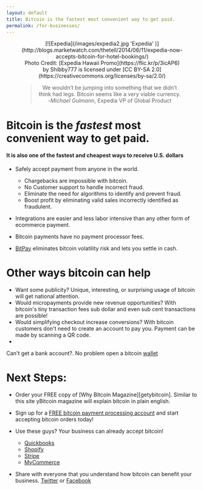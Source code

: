 ```yaml
---
layout: default
title: Bitcoin is the fastest most convenient way to get paid.
permalink: /for-businesses/
---
```


<div style="text-align:center" markdown="1">
<figure markdown="1">
[![Expedia](/images/expedia2.jpg 'Expedia' )](http://blogs.marketwatch.com/thetell/2014/06/11/expedia-now-accepts-bitcoin-for-hotel-bookings/)

<figcaption markdown="1">
Photo Credit: [Expedia Hawaii Promo](https://flic.kr/p/3icAP6) by Shibby777 is licensed under [CC BY-SA 2.0](https://creativecommons.org/licenses/by-sa/2.0/)
</figcaption>

>We wouldn’t be jumping into something that we didn’t think had legs. Bitcoin seems like a very viable currency.  
-*Michael Gulmann*, Expedia VP of Global Product

</figure>
</div>

# Bitcoin is the *fastest* most convenient way to get paid.

#### It is also one of the fastest and cheapest ways to receive U.S. dollars <i class="fa fa-money"></i>
* <i class="fa fa-shield"></i> Safely accept payment from anyone in the world.
     * Chargebacks are impossible with bitcoin.
     * No Customer support to handle incorrect fraud.
     * Eliminate the need for algorithms to identify and prevent fraud.
     * Boost profit by eliminating valid sales incorrectly identified as fraudulent.

 * <i class="fa fa-shopping-cart"></i> Integrations are easier and less labor intensive than any other form of ecommerce payment.
 * <i class="fa fa-ban"></i> Bitcoin payments have no payment processor fees.
 * <i class="fa fa-money"></i> [BitPay](https://bitpay.com/start) eliminates bitcoin volatility risk and lets you settle in cash.
    
# Other ways bitcoin can help
		
 * <i class="fa fa-bullhorn"></i> Want some publicity? Unique, interesting, or surprising usage of bitcoin will get national attention.
 * <i class="fa fa-tachometer"></i> Would micropayments provide new revenue opportunities? With bitcoin's tiny transaction fees sub dollar and even sub cent transactions are possible!
 * <i class="fa fa-signal"></i> Would simplifying checkout increase conversions? With bitcoin customers don't need to create an account to pay you. Payment can be made by scanning a QR code.
 * <span class="fa-stack">
  <i class="fa fa-university fa-stack-1x"></i>
  <i class="fa fa-ban fa-stack-2x"></i>
</span> Can't get a bank account?. No problem open a bitcoin [wallet](http://www.blockchain.info)

# Next Steps:
* <i class="fa fa-book"></i> Order your FREE copy of [Why Bitcoin Magazine][getybitcoin]. Similar to this site yBitcoin magazine will explain bitcoin in plain english.


* <i class="fa fa-graduation-cap"></i> Sign up for a [FREE bitcoin payment processing account](https://bitpay.com/start) and start accepting bitcoin orders today!

* <i class="fa fa-check"></i> Use these guys? Your business can already accept bitcoin!
    * [Quickbooks](https://paybycoin.intuit.com/)
    * [Shopify](http://docs.shopify.com/manual/settings/checkout-and-payment/payment-gateway#bitpay)
    * [Stripe](https://stripe.com/bitcoin)
    * [MyCommerce](http://www.mycommerce.com/news/item/484-global-ecommerce-provider-digital-river-now-accepting-bitcoin)
    
* <i class="fa fa-share"></i> Share with everyone that you understand how bitcoin can benefit your business. <a href="http://twitter.com/home?status=I+understand+how+%23bitcoin+can+help+my+business%21+Thanks+%40sowhatsbitcoin!"><i class="fa fa-twitter"></i> Twitter</a> or <a href="http://www.facebook.com/sharer.php?u=http://www.sowhatsbitcoin.com"><i class="fa fa-facebook-square"></i> Facebook</a>
